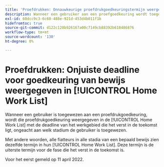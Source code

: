 ```yaml
---
title: 'Proefdrukken: Onnauwkeurige proefdrukgoedkeuringstermijn weergegeven in de Lijst van werkzaamheden thuis"'
description: Wanneer een gebruiker aan een proefgoedkeuring wordt toegewezen, wordt die proefgoedkeuring getoond in de Lijst van het Werk van het Huis van de gebruiker met de deadline van het stadium dat verst in de toekomst is, ongeacht welk stadium die gebruiker aan wordt toegewezen.
exl-id: 60dcc9c3-6c60-488e-921d-453d4b011f1b
hidefromtoc: true
source-git-commit: d122c128b926167a00c7149cb88392b618486876
workflow-type: tm+mt
source-wordcount: '130'
ht-degree: 0%

---
```


# Proefdrukken: Onjuiste deadline voor goedkeuring van bewijs weergegeven in [!UICONTROL Home Work List]

Wanneer een gebruiker is toegewezen aan een proefdrukgoedkeuring, wordt die proefdrukgoedkeuring weergegeven in de [!UICONTROL Home Work List] met de deadline van het werkgebied die het verst in de toekomst ligt, ongeacht aan welk stadium de gebruiker is toegewezen.

Met andere woorden, alle fiatteurs in alle stadia van een bepaald bewijs zien dezelfde termijn in hun [!UICONTROL Home Work List]. Deze termijn is de uiterste termijn voor de fase die het verst in de toekomst is.

Voor het eerst gemeld op 11 april 2022.
